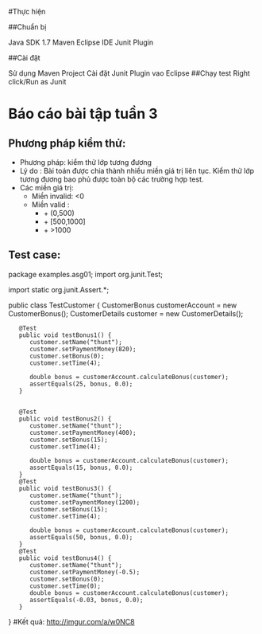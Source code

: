 #Thực hiện

##Chuẩn bị

Java SDK 1.7
Maven Eclipse IDE
Junit Plugin

##Cài đặt

Sử dụng Maven Project
Cài đặt Junit Plugin vao Eclipse
##Chạy test
Right click/Run as Junit

# Báo cáo bài tập tuần 3
## Phương pháp kiểm thử:
* Phương pháp: kiểm thử lớp tương đương
* Lý do : Bài toán được chia thành nhiều miền giá trị liên tục. Kiểm thử lớp tương đương bao phủ được toàn bộ các trường hợp test.
* Các miền giá trị:
    - Miền invalid: <0
    - Miền valid : <ul>
                  <li>+ (0,500)</li>
                  <li>+ [500,1000]</li>
                  <li>+ >1000</li>
                  </ul>
## Test case:</br>
package examples.asg01;
import org.junit.Test;

import static org.junit.Assert.*;


public class TestCustomer {
		CustomerBonus customerAccount = new CustomerBonus();
		CustomerDetails customer = new CustomerDetails();

	   
	   @Test
	   public void testBonus1() {
	      customer.setName("thunt");
	      customer.setPaymentMoney(820);
	      customer.setBonus(0);
	      customer.setTime(4);
			
	      double bonus = customerAccount.calculateBonus(customer);
	      assertEquals(25, bonus, 0.0);
	   }

	
	   @Test
	   public void testBonus2() {
	      customer.setName("thunt");
	      customer.setPaymentMoney(400);
	      customer.setBonus(15);
	      customer.setTime(4);
	      
	      double bonus = customerAccount.calculateBonus(customer);
	      assertEquals(15, bonus, 0.0);
	   }
	   @Test
	   public void testBonus3() {
	      customer.setName("thunt");
	      customer.setPaymentMoney(1200);
	      customer.setBonus(15);
	      customer.setTime(4);
	      
	      double bonus = customerAccount.calculateBonus(customer);
	      assertEquals(50, bonus, 0.0);
	   }
	   @Test
	   public void testBonus4() {
	      customer.setName("thunt");
	      customer.setPaymentMoney(-0.5);
	      customer.setBonus(0);
	      customer.setTime(0);
	      double bonus = customerAccount.calculateBonus(customer);
	      assertEquals(-0.03, bonus, 0.0);
	   }
}
#Kết quả:
http://imgur.com/a/w0NC8

